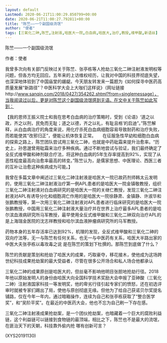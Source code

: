 ```yaml
---
layout: default
Lastmod: 2020-06-21T11:00:29.850799+00:00
date: 2020-06-21T11:00:27.792811+00:00
title: "陈竺——一个副国级流氓"
author: "使者"
tags: [三氧化二砷,陈竺,注射液,哈医大一院,白血病,哈医大,治疗,教授,维甲酸,新语丝]
---
```


陈竺——一个副国级流氓

作者：使者

我曾多次向有关部门反映过关于陈竺、张亭栋等人抢劫三氧化二砷注射液发明权等问题，但各方均无回应。五年来的上访维权经历，让我对中国的科技界彻底失望，也深深地体验到了中国庙堂的龌龊。今天朋友转发来一篇题为《如何探寻中医药高质量发展“新路径”？中医科学大会上大咖们这样说》（网址链接http://www.sanqin.com/2018/0427/354262.shtml?from=singlemessage），当我阅读过以后，更是对陈竺这个副国级流氓感到无语。在文中关于陈竺如此写到：

【我的恩师王振义院士和我在思考白血病的治疗策略时，受到《论语》‘道之以政，齐之以刑，民免而无耻；道之以德，齐之以礼，有耻且格’的启迪”。”陈竺解释，从白血病治疗的角度来说，用化疗杀死白血病细胞容易导致耐药和治疗失败，而若能使其“改邪归正”，便能让机体恢复正常。　　在征服急性早幼粒细胞白血病的探索之路上，陈竺团队尝试用三氧化二砷，也就是中药砒霜来提升治愈率。“历史上，孙思邈曾用砒霜来治疗多种疾病。通过不断地尝试与验证，我们最终确定了全反式维甲酸和砷剂联合疗法，将这种白血病的5年生存率提高到92%，实现了从恶性程度最高向治愈率最高的转变。”陈竺认为，是儒家思想、中医理论、西医三者的互补让治愈这种疾病成为可能。】

我曾在多篇文章中阐述过三氧化二砷注射液是哈医大一院已故药剂师韩太云发明的，使用三氧化二砷注射液治疗第一例APL患者的是哈医大一院金镇敬教授，组织三氧化二砷注射液对白血病研究的是哈医大一院的关继仁教授，发现三氧化二砷注射液对APL有诱导分化和细胞凋亡作用的是哈医大一院徐静肃、金镇静、许淑华和张鹏教授等，第一次用三氧化二砷注射液对APL患者进行临床研究的是哈医大一院张鹏教授，中国用三氧化二砷注射液大量治疗并在世界上治疗最多APL患者的是哈尔滨血液病研究所马军教授，最早使用全反式维甲酸和三氧化二砷双向治疗APL的是上海瑞金医院的沈志祥教授和哈尔滨血液肿瘤病研究所的马军教授。

药物本身的五年存活率已达到92%，机理的发现，全反式维甲酸和三氧化二砷的双向疗法等，无一与陈竺有任何关系，也无一与中医药有关系，哈医大半路出家的中医大夫张亭栋以毒攻毒之说 是在陈竺的策划下杜撰的。那陈竺到底做了什么？

陈竺的贡献是策划和抢劫了哈医大的成果，巧取豪夺，移花接木，使他成为这场跨世纪科技成果抢劫案的最大受益者，尽管在很多公开场合和私人场合他都承认

三氧化二砷的成果原创是哈医大的，但丝毫不影响他明目张胆地抢劫行径。2018年他以原始发明人的身份由哈医大向全国科学技术奖励大会申报了亚砷酸（三氧化二砷）注射液国家科技一等发明奖，他的卑劣行径引起专家们的愤怒，还在初选评审时就被专家们踢出了局，使他与原创彻底无缘。但他为了给自己获诺贝尔奖提名铺路，仅在今年一年内，通过暗箱操作，连续为自己和张亭栋获取了“整合医学奖”，和“吴阶平奖”。在最近的中医药大会，他也不忘为自己刷一下存在感。

三氧化二砷注射液成果抢劫案，是一个团伙抢劫案，也暗藏着一个巨大的腐败利益链，这个利益链可以链接到食物链的最顶端，相比之下，陈竺也不是最大的流氓，在匪治天下的天朝，科技靠外偷内抢 哪有创新可言？

(XYS20191130)

